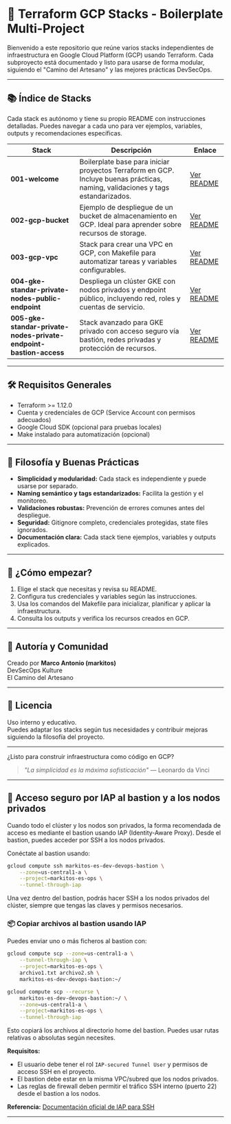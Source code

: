 # 🚀 Terraform GCP Stacks - Boilerplate Multi-Project

Bienvenido a este repositorio que reúne varios stacks independientes de infraestructura en Google Cloud Platform (GCP) usando Terraform. Cada subproyecto está documentado y listo para usarse de forma modular, siguiendo el "Camino del Artesano" y las mejores prácticas DevSecOps.

---

## 📚 Índice de Stacks

Cada stack es autónomo y tiene su propio README con instrucciones detalladas. Puedes navegar a cada uno para ver ejemplos, variables, outputs y recomendaciones específicas.

| Stack | Descripción | Enlace |
|-------|-------------|--------|
| **001-welcome** | Boilerplate base para iniciar proyectos Terraform en GCP. Incluye buenas prácticas, naming, validaciones y tags estandarizados. | [Ver README](./001-welcome/README.md) |
| **002-gcp-bucket** | Ejemplo de despliegue de un bucket de almacenamiento en GCP. Ideal para aprender sobre recursos de storage. | [Ver README](./002-gcp-bucket/README.md) |
| **003-gcp-vpc** | Stack para crear una VPC en GCP, con Makefile para automatizar tareas y variables configurables. | [Ver README](./003-gcp-vpc/README.md) |
| **004-gke-standar-private-nodes-public-endpoint** | Despliega un clúster GKE con nodos privados y endpoint público, incluyendo red, roles y cuentas de servicio. | [Ver README](./004-gke-standar-private-nodes-public-endpoint/README.md) |
| **005-gke-standar-private-nodes-private-endpoint-bastion-access** | Stack avanzado para GKE privado con acceso seguro vía bastión, redes privadas y protección de recursos. | [Ver README](./005-gke-standar-private-nodes-private-endpoint-bastion-access/README.md) |

---

## 🛠️ Requisitos Generales

- Terraform >= 1.12.0
- Cuenta y credenciales de GCP (Service Account con permisos adecuados)
- Google Cloud SDK (opcional para pruebas locales)
- Make instalado para automatización (opcional)

---

## 🧩 Filosofía y Buenas Prácticas

- **Simplicidad y modularidad:** Cada stack es independiente y puede usarse por separado.
- **Naming semántico y tags estandarizados:** Facilita la gestión y el monitoreo.
- **Validaciones robustas:** Prevención de errores comunes antes del despliegue.
- **Seguridad:** Gitignore completo, credenciales protegidas, state files ignorados.
- **Documentación clara:** Cada stack tiene ejemplos, variables y outputs explicados.

---

## 🚦 ¿Cómo empezar?

1. Elige el stack que necesitas y revisa su README.
2. Configura tus credenciales y variables según las instrucciones.
3. Usa los comandos del Makefile para inicializar, planificar y aplicar la infraestructura.
4. Consulta los outputs y verifica los recursos creados en GCP.

---

## 🤝 Autoría y Comunidad

Creado por **Marco Antonio (markitos)**  
DevSecOps Kulture  
El Camino del Artesano

---

## 📄 Licencia

Uso interno y educativo.  
Puedes adaptar los stacks según tus necesidades y contribuir mejoras siguiendo la filosofía del proyecto.

---

¿Listo para construir infraestructura como código en GCP?  
> *"La simplicidad es la máxima sofisticación"* — Leonardo da Vinci

---

## 🔐 Acceso seguro por IAP al bastion y a los nodos privados

Cuando todo el clúster y los nodos son privados, la forma recomendada de acceso es mediante el bastion usando IAP (Identity-Aware Proxy). Desde el bastion, puedes acceder por SSH a los nodos privados.

Conéctate al bastion usando:

```bash
gcloud compute ssh markitos-es-dev-devops-bastion \
    --zone=us-central1-a \
    --project=markitos-es-ops \
    --tunnel-through-iap
```

Una vez dentro del bastion, podrás hacer SSH a los nodos privados del clúster, siempre que tengas las claves y permisos necesarios.

### 📦 Copiar archivos al bastion usando IAP

Puedes enviar uno o más ficheros al bastion con:

```bash
gcloud compute scp --zone=us-central1-a \
    --tunnel-through-iap \
    --project=markitos-es-ops \
    archivo1.txt archivo2.sh \
    markitos-es-dev-devops-bastion:~/

gcloud compute scp --recurse \                                                                                                      manifests/  \
    markitos-es-dev-devops-bastion:~/ \
    --zone=us-central1-a \
    --project=markitos-es-ops \
    --tunnel-through-iap
```

Esto copiará los archivos al directorio home del bastion. Puedes usar rutas relativas o absolutas según necesites.

**Requisitos:**
- El usuario debe tener el rol `IAP-secured Tunnel User` y permisos de acceso SSH en el proyecto.
- El bastion debe estar en la misma VPC/subred que los nodos privados.
- Las reglas de firewall deben permitir el tráfico SSH interno (puerto 22) desde el bastion a los nodos.

**Referencia:** [Documentación oficial de IAP para SSH](https://cloud.google.com/iap/docs/using-tcp-forwarding)

---
